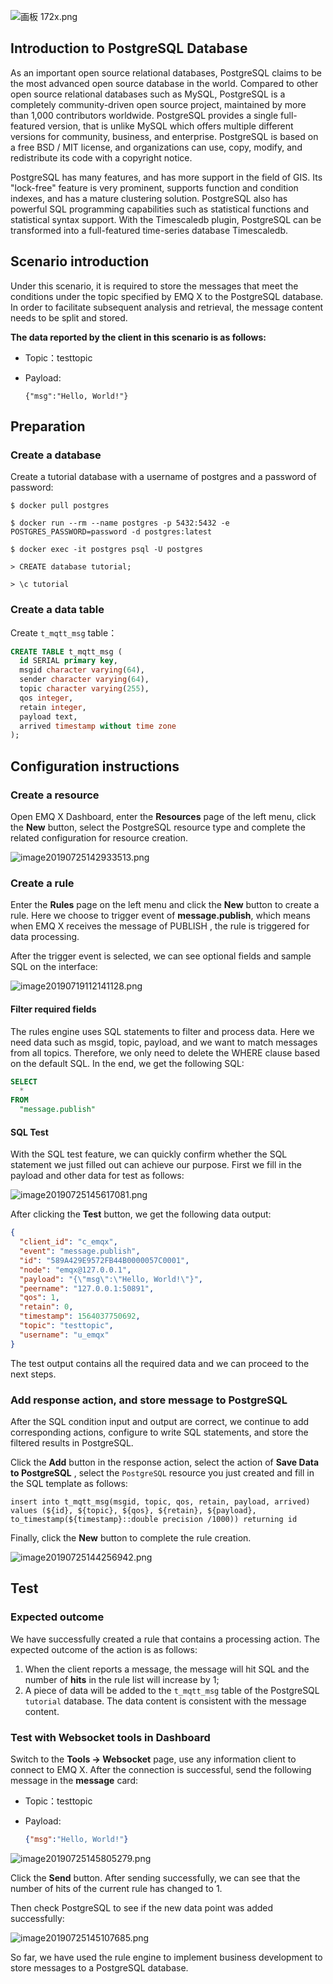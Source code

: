 ![画板 172x.png](https://static.emqx.net/images/596a4e5f5875b53d706eb59ce09b5591.png)

## Introduction to PostgreSQL Database

As an important open source relational databases, PostgreSQL claims to be the most advanced open source database in the world. Compared to other open source relational databases such as MySQL, PostgreSQL is a completely community-driven open source project, maintained by more than 1,000 contributors worldwide. PostgreSQL provides a single full-featured version, that is unlike MySQL which offers multiple different versions for  community, business, and enterprise. PostgreSQL is based on a free BSD / MIT license, and organizations can use, copy, modify, and redistribute its code with a copyright notice.

PostgreSQL has many features, and has more support in the field of GIS. Its "lock-free" feature is very prominent, supports function and condition indexes, and has a mature clustering solution. PostgreSQL also has powerful SQL programming capabilities such as statistical functions and statistical syntax support. With the Timescaledb plugin, PostgreSQL can be transformed into a full-featured time-series database Timescaledb.



## Scenario introduction

Under this scenario, it is required to store the messages that meet the conditions under the topic specified by EMQ X to the PostgreSQL database. In order to facilitate subsequent analysis and retrieval, the message content needs to be split and stored.

**The data reported by the client in this scenario is as follows:** 

- Topic：testtopic

- Payload:

  ```
  {"msg":"Hello, World!"}
  ```

## Preparation

### Create a database

Create a tutorial database with a username of postgres and a password of password:

```shell
$ docker pull postgres

$ docker run --rm --name postgres -p 5432:5432 -e POSTGRES_PASSWORD=password -d postgres:latest

$ docker exec -it postgres psql -U postgres

> CREATE database tutorial;

> \c tutorial
```



### Create a data table

Create `t_mqtt_msg`  table：

```sql
CREATE TABLE t_mqtt_msg (
  id SERIAL primary key,
  msgid character varying(64),
  sender character varying(64),
  topic character varying(255),
  qos integer,
  retain integer,
  payload text,
  arrived timestamp without time zone
);
```



## Configuration instructions

### Create a resource

Open EMQ X Dashboard, enter the **Resources**  page of the left menu, click the  **New** button, select the PostgreSQL resource type and complete the related configuration for resource creation.

![image20190725142933513.png](https://static.emqx.net/images/e71375bc88c1006c15cd8bd0b530a4fc.png)



### Create a rule

Enter the **Rules** page on the left menu and click the **New** button to create a rule. Here we choose to trigger event  of **message.publish**, which means when EMQ X receives the message of PUBLISH , the rule is triggered for data processing.

After the trigger event is selected, we can see optional fields and sample SQL on the interface:

![image20190719112141128.png](https://static.emqx.net/images/77c447a399f12a0e2bc083289830a139.png)



#### Filter required fields

The rules engine uses SQL statements to filter and process data. Here we need data such as msgid, topic, payload, and we want to match messages from all topics. Therefore, we only need to delete the WHERE clause based on the default SQL. In the end, we get the following SQL:

```sql
SELECT
  *
FROM
  "message.publish"
```



#### SQL Test

With the SQL test feature, we can quickly confirm whether the SQL statement we just filled out can achieve our purpose. First we fill in the payload and other data for test as follows:

![image20190725145617081.png](https://static.emqx.net/images/5cb6cc54c7a2495335c32e0d0cb019d0.png)

After clicking the  **Test**  button, we get the following data output:

```json
{
  "client_id": "c_emqx",
  "event": "message.publish",
  "id": "589A429E9572FB44B0000057C0001",
  "node": "emqx@127.0.0.1",
  "payload": "{\"msg\":\"Hello, World!\"}",
  "peername": "127.0.0.1:50891",
  "qos": 1,
  "retain": 0,
  "timestamp": 1564037750692,
  "topic": "testtopic",
  "username": "u_emqx"
}
```

The test output contains all the required data and we can proceed to the next steps.



### Add response action, and store message to PostgreSQL

After the SQL condition input and output are correct, we continue to add corresponding actions, configure to write SQL statements, and store the filtered results in PostgreSQL.

Click the **Add** button in the response action, select the action of **Save Data to PostgreSQL** , select the `PostgreSQL` resource you just created and fill in the SQL template as follows:

`insert into t_mqtt_msg(msgid, topic, qos, retain, payload, arrived) values (${id}, ${topic}, ${qos}, ${retain}, ${payload}, to_timestamp(${timestamp}::double precision /1000)) returning id`

Finally, click the **New** button to complete the rule creation.

![image20190725144256942.png](https://static.emqx.net/images/d6ffcd695037cfbf0edd0f86ae08181e.png)



## Test

### Expected outcome

We have successfully created a rule that contains a processing action. The expected outcome of the action is as follows:

1. When the client reports a message, the message will hit SQL and the number of **hits** in the rule list will increase by 1;
2. A piece of data will be added to the `t_mqtt_msg` table of the PostgreSQL` tutorial` database. The data content is consistent with the message content.



### Test with Websocket tools in Dashboard

Switch to the **Tools ->  Websocket**  page, use any information client to connect to EMQ X. After the connection is successful, send the following message in the  **message** card:

- Topic：testtopic

- Payload:

  ```json
  {"msg":"Hello, World!"}
  ```

![image20190725145805279.png](https://static.emqx.net/images/9b9e11efbab8f3b466b01ad4305c40da.png)

Click the **Send** button. After sending successfully, we can see that the number of hits of the current rule has changed to 1.

Then check PostgreSQL to see if the new data point was added successfully:

![image20190725145107685.png](https://static.emqx.net/images/84514d56fd8c388e713bc7dba245412a.png)

So far, we have used the rule engine to implement business development to store messages to a PostgreSQL database.


